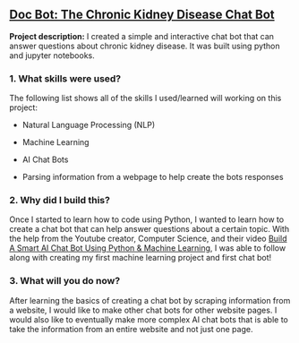 ## [Doc Bot: The Chronic Kidney Disease Chat Bot](https://github.com/aliciafels/kidneydiseasechatbot)

**Project description:** I created a simple and interactive chat bot that can answer questions about chronic kidney disease. It was built using python and jupyter notebooks. 

### 1. What skills were used?

The following list shows all of the skills I used/learned will working on this project:

- Natural Language Processing (NLP)

- Machine Learning

- AI Chat Bots

- Parsing information from a webpage to help create the bots responses

### 2. Why did I build this?

Once I started to learn how to code using Python, I wanted to learn how to create a chat bot that can help answer questions about a certain topic. With the help from the Youtube creator, Computer Science, and their video [Build A Smart AI Chat Bot Using Python & Machine Learning](https://www.youtube.com/watch?v=9KZwRBg4-P0), I was able to follow along with creating my first machine learning project and first chat bot!

### 3. What will you do now?

After learning the basics of creating a chat bot by scraping information from a website, I would like to make other chat bots for other website pages. I would also like to eventually make more complex AI chat bots that is able to take the information from an entire website and not just one page.


